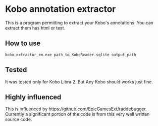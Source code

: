 # Kobo annotation extractor

This is a program permitting to extract your Kobo's annotations.
You can extract them has html or text.

## How to use

`kobo_extractor_rm.exe path_to_KoboReader.sqlite output_path`
 
## Tested

It was tested only for Kobo Libra 2. But Any Kobo should works just fine.


## Highly influenced
This is influenced by https://github.com/EpicGamesExt/raddebugger. Currently a significant portion of the code is from this very well written source code.